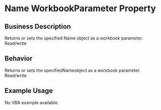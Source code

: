 # Name WorkbookParameter Property

## Business Description
Returns or sets the specified Name object as a workbook parameter. Read/write

## Behavior
Returns or sets the specifiedNameobject as a workbook parameter. Read/write

## Example Usage
No VBA example available.